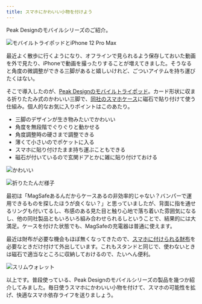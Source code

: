 ```yaml
---
title: スマホにかわいい小物を付けよう
---
```

Peak Designのモバイルシリーズのご紹介。

![](https://lh4.googleusercontent.com/qtk-0JSVgfZo3dDJNffaS0F8NMUkezOa_jxlAF3mBHDQCmWIE0f775JyYmRq3w12jwFMpsktq5fttlg-HLWdYhA0im149faVwabXJtH_gy9MohJAcsxksMJtIOq-pT23Qf4hkUWZ1WHJNmXcPKRwqawHZbTh80bOqYKAIK1BzfhYIMqlgOIu3kLP "モバイルトライポッドとiPhone 12 Pro Max")

最近よく散歩に行くようになり、オフラインで見られるよう保存しておいた動画を外で見たり、iPhoneで動画を撮ったりすることが増えてきました。そうなると角度の微調整ができる三脚があると嬉しいけれど、ごついアイテムを持ち運びたくはない。

そこで導入したのが、[Peak Designのモバイルトライポッド](https://www.amazon.co.jp/dp/B09FRZPLL3)。カード形状に収まる折りたたみ式のかわいい三脚で、[同社のスマホケース](https://www.amazon.co.jp/dp/B09FP3HP7Z?)に磁石で貼り付けて使う仕組み。個人的なお気に入りポイントはこのあたり。

*   三脚のデザインが生き物みたいでかわいい
*   角度を無段階でぐりぐりと動かせる
*   角度調整時の硬さまで調整できる
*   薄くて小さいのでポケットに入る
*   スマホに貼り付けたまま持ち運ぶこともできる
*   磁石が付いているので玄関ドアとかに雑に貼り付けておける

![](https://lh4.googleusercontent.com/qo_r9TvG2bQi7Ic8eLD4EniiT9fSoTqqlu3Jqx9jxBxuzvRvdAUw_Rv3bBIV0eZ1OLcRY48Z-dYjdmA2vsHdMrqMtoBPykYxcxlkLSl9CU8Rsz8Q29C8FZAymPvAe8lQ1_LkIrkRN8jO9lzEqEDJfpoG-exeVXbgCPVXSpzVobWBM0sePCUyAdm9 "かわいい")

![](https://lh4.googleusercontent.com/vuSI0ReTTIGTy-R2zbKzC2q-mswHIMBTrfr3x1lCIyl6LgdoejbBivof9hwC2_st_OpfqVZkYNGhiOUMACJOp6pT5PGw5N0zRbmTG2v-WTCQlOCpjIlnG_sA90daNxNBYLCQx5SMWte_pAg5SxmEekmdRWEd25t97krLXVZhTbYJ8Jxh5wMho2VY "折りたたんだ様子")

最初は「MagSafeあるんだからケースあるの非効率的じゃない？バンパーで運用できるものを探したほうが良くない？」と思っていましたが、背面に指を通せるリングも付いてるし、布感のある見た目と触り心地で落ち着いた雰囲気になるし、他の同社製品ともいろいろ組み合わせられるしということで、結果的には大満足。ケースを付けた状態でも、MagSafeの充電器は普通に使えます。

最近は財布が必要な機会もほぼ無くなってきたので、[スマホに付けられる財布](https://www.amazon.co.jp/dp/B09FSGW671)を必要なときだけ付けて外出しています。これもスタンドと同じで、使わないときは磁石で適当なところに収納しておけるので、たいへん便利。

![](https://lh3.googleusercontent.com/8MGAXq7c6Zda5lA82yNGohOAS90Soe5hVLAOtkt-sGPhDBlQwKCvgruNO1Nsa53kPtK-u8gxMtiFXZqboM4p8NVf6OhycrigEZSOGvedse9SEQXWpzpxTPvhoVJ0ztqeVXTgW5l3XgyP9km1rBFzWtm58p-Jhf-rUr1qKMn5DEwpmI6OjqmksNvu "スリムウォレット")

以上です。普段使っている、Peak Designのモバイルシリーズの製品を幾つか紹介してみました。毎日使うスマホにかわいい小物を付けて、スマホの可能性を拡げ、快適なスマホ依存ライフを送りましょう。
